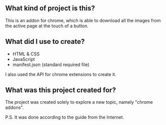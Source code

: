 ## What kind of project is this?
This is an addon for chrome, which is able to download all the images from the active page at the touch of a button.

## What did I use to create?
- HTML & CSS
- JavaScript
- manifest.json (standard required file)


I also used the API for chrome extensions to create it.

## What was this project created for?
The project was created solely to explore a new topic, namely "chrome addons".


P.S. It was done according to the guide from the Internet.
